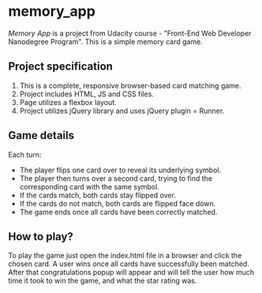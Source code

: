 # memory_app
_Memory App_ is a project from Udacity course - "Front-End Web Developer Nanodegree Program". This is a simple memory card game.

## Project specification
1. This is a complete, responsive browser-based card matching game.
2. Project includes HTML, JS and CSS files.
3. Page utilizes a flexbox layout.
4. Project utilizes jQuery library and uses jQuery plugin = Runner.

## Game details
Each turn:
* The player flips one card over to reveal its underlying symbol.
* The player then turns over a second card, trying to find the corresponding card with the same symbol.
* If the cards match, both cards stay flipped over.
* If the cards do not match, both cards are flipped face down.
* The game ends once all cards have been correctly matched.

## How to play?
To play the game just open the index.html file in a browser and click the chosen card. A user wins once all cards have successfully been matched. After that congratulations popup will appear and will tell the user how much time it took to win the game, and what the star rating was.
